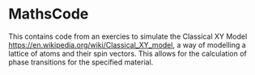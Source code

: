 # MathsCode

This contains code from an exercies to simulate the Classical XY Model https://en.wikipedia.org/wiki/Classical_XY_model, a way of modelling a lattice of atoms and their spin vectors. This allows for the calculation of phase transitions for the specified material.
